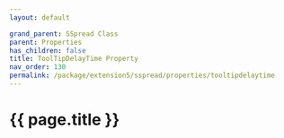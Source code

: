 ```yaml
---
layout: default

grand_parent: SSpread Class
parent: Properties
has_children: false
title: ToolTipDelayTime Property
nav_order: 130
permalink: /package/extension5/sspread/properties/tooltipdelaytime
---
```

# {{ page.title }}